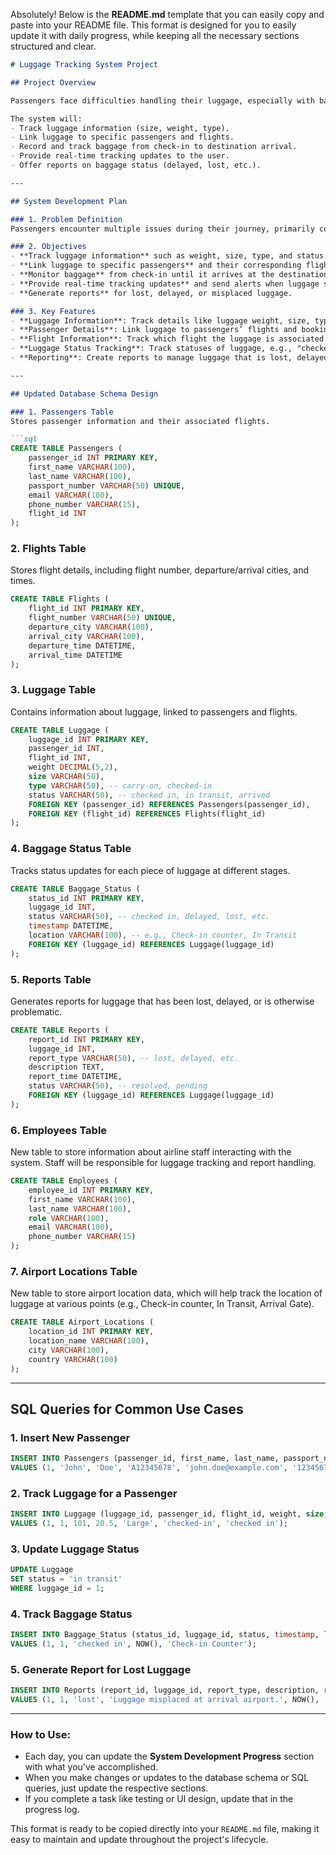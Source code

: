 Absolutely! Below is the **README.md** template that you can easily copy and paste into your README file. This format is designed for you to easily update it with daily progress, while keeping all the necessary sections structured and clear.

````markdown
# Luggage Tracking System Project

## Project Overview

Passengers face difficulties handling their luggage, especially with baggage check-ins, tracking, and retrieval at the destination. This can lead to issues like lost baggage, delays, or confusion. Our goal is to design a system that helps streamline luggage handling by keeping track of each piece of luggage and associating it with specific passengers, flights, and baggage details.

The system will:
- Track luggage information (size, weight, type).
- Link luggage to specific passengers and flights.
- Record and track baggage from check-in to destination arrival.
- Provide real-time tracking updates to the user.
- Offer reports on baggage status (delayed, lost, etc.).

---

## System Development Plan

### 1. Problem Definition
Passengers encounter multiple issues during their journey, primarily concerning luggage management. These issues include baggage check-in errors, delays, lost luggage, and confusion around retrieval. This system aims to solve these issues by creating an efficient way to track luggage, linking it to passengers, flights, and real-time statuses.

### 2. Objectives
- **Track luggage information** such as weight, size, type, and status.
- **Link luggage to specific passengers** and their corresponding flights.
- **Monitor baggage** from check-in until it arrives at the destination.
- **Provide real-time tracking updates** and send alerts when luggage statuses change.
- **Generate reports** for lost, delayed, or misplaced luggage.

### 3. Key Features
- **Luggage Information**: Track details like luggage weight, size, type (carry-on, checked-in), and more.
- **Passenger Details**: Link luggage to passengers’ flights and bookings.
- **Flight Information**: Track which flight the luggage is associated with.
- **Luggage Status Tracking**: Track statuses of luggage, e.g., "checked in," "in transit," "arrived."
- **Reporting**: Create reports to manage luggage that is lost, delayed, or misplaced.

---

## Updated Database Schema Design

### 1. Passengers Table
Stores passenger information and their associated flights.

```sql
CREATE TABLE Passengers (
    passenger_id INT PRIMARY KEY,
    first_name VARCHAR(100),
    last_name VARCHAR(100),
    passport_number VARCHAR(50) UNIQUE,
    email VARCHAR(100),
    phone_number VARCHAR(15),
    flight_id INT
);
````

### 2. Flights Table

Stores flight details, including flight number, departure/arrival cities, and times.

```sql
CREATE TABLE Flights (
    flight_id INT PRIMARY KEY,
    flight_number VARCHAR(50) UNIQUE,
    departure_city VARCHAR(100),
    arrival_city VARCHAR(100),
    departure_time DATETIME,
    arrival_time DATETIME
);
```

### 3. Luggage Table

Contains information about luggage, linked to passengers and flights.

```sql
CREATE TABLE Luggage (
    luggage_id INT PRIMARY KEY,
    passenger_id INT,
    flight_id INT,
    weight DECIMAL(5,2),
    size VARCHAR(50),
    type VARCHAR(50), -- carry-on, checked-in
    status VARCHAR(50), -- checked in, in transit, arrived
    FOREIGN KEY (passenger_id) REFERENCES Passengers(passenger_id),
    FOREIGN KEY (flight_id) REFERENCES Flights(flight_id)
);
```

### 4. Baggage Status Table

Tracks status updates for each piece of luggage at different stages.

```sql
CREATE TABLE Baggage_Status (
    status_id INT PRIMARY KEY,
    luggage_id INT,
    status VARCHAR(50), -- checked in, delayed, lost, etc.
    timestamp DATETIME,
    location VARCHAR(100), -- e.g., Check-in counter, In Transit
    FOREIGN KEY (luggage_id) REFERENCES Luggage(luggage_id)
);
```

### 5. Reports Table

Generates reports for luggage that has been lost, delayed, or is otherwise problematic.

```sql
CREATE TABLE Reports (
    report_id INT PRIMARY KEY,
    luggage_id INT,
    report_type VARCHAR(50), -- lost, delayed, etc.
    description TEXT,
    report_time DATETIME,
    status VARCHAR(50), -- resolved, pending
    FOREIGN KEY (luggage_id) REFERENCES Luggage(luggage_id)
);
```

### 6. Employees Table

New table to store information about airline staff interacting with the system. Staff will be responsible for luggage tracking and report handling.

```sql
CREATE TABLE Employees (
    employee_id INT PRIMARY KEY,
    first_name VARCHAR(100),
    last_name VARCHAR(100),
    role VARCHAR(100),
    email VARCHAR(100),
    phone_number VARCHAR(15)
);
```

### 7. Airport Locations Table

New table to store airport location data, which will help track the location of luggage at various points (e.g., Check-in counter, In Transit, Arrival Gate).

```sql
CREATE TABLE Airport_Locations (
    location_id INT PRIMARY KEY,
    location_name VARCHAR(100),
    city VARCHAR(100),
    country VARCHAR(100)
);
```

---

## SQL Queries for Common Use Cases

### 1. Insert New Passenger

```sql
INSERT INTO Passengers (passenger_id, first_name, last_name, passport_number, email, phone_number, flight_id)
VALUES (1, 'John', 'Doe', 'A12345678', 'john.doe@example.com', '1234567890', 101);
```

### 2. Track Luggage for a Passenger

```sql
INSERT INTO Luggage (luggage_id, passenger_id, flight_id, weight, size, type, status)
VALUES (1, 1, 101, 20.5, 'Large', 'checked-in', 'checked in');
```

### 3. Update Luggage Status

```sql
UPDATE Luggage
SET status = 'in transit'
WHERE luggage_id = 1;
```

### 4. Track Baggage Status

```sql
INSERT INTO Baggage_Status (status_id, luggage_id, status, timestamp, location)
VALUES (1, 1, 'checked in', NOW(), 'Check-in Counter');
```

### 5. Generate Report for Lost Luggage

```sql
INSERT INTO Reports (report_id, luggage_id, report_type, description, report_time, status)
VALUES (1, 1, 'lost', 'Luggage misplaced at arrival airport.', NOW(), 'pending');
```

---



### How to Use:
- Each day, you can update the **System Development Progress** section with what you've accomplished.
- When you make changes or updates to the database schema or SQL queries, just update the respective sections.
- If you complete a task like testing or UI design, update that in the progress log.

This format is ready to be copied directly into your `README.md` file, making it easy to maintain and update throughout the project's lifecycle.
```
